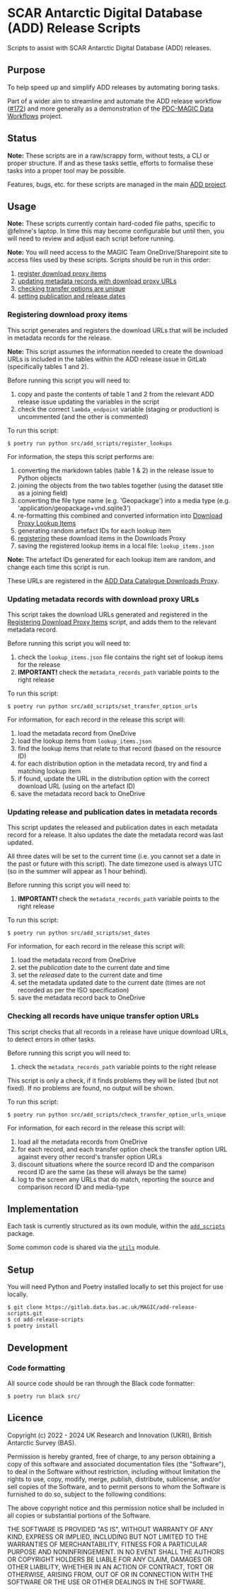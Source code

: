 # SCAR Antarctic Digital Database (ADD) Release Scripts

Scripts to assist with SCAR Antarctic Digital Database (ADD) releases.

## Purpose

To help speed up and simplify ADD releases by automating boring tasks.

Part of a wider aim to streamline and automate the ADD release workflow 
([#172](https://gitlab.data.bas.ac.uk/MAGIC/add/-/issues/172)) and more generally as a demonstration of the 
[PDC-MAGIC Data Workflows](https://gist.github.com/felnne/57b64396426bfe2ca641a91d7cf9e597) project.

## Status

**Note:** These scripts are in a raw/scrappy form, without tests, a CLI or proper structure. If and as these tasks 
settle, efforts to formalise these tasks into a proper tool may be possible.

Features, bugs, etc. for these scripts are managed in the main [ADD project](https://gitlab.data.bas.ac.uk/MAGIC/add).

## Usage

**Note:** These scripts currently contain hard-coded file paths, specific to @felnne's laptop. In time this may become 
configurable but until then, you will need to review and adjust each script before running.

**Note:** You will need access to the MAGIC Team OneDrive/Sharepoint site to access files used by these scripts.
Scripts should be run in this order:

1. [register download proxy items](#registering-download-proxy-items)
1. [updating metadata records with download proxy URLs](#updating-metadata-records-with-download-proxy-urls)
1. [checking transfer options are unique](#checking-all-records-have-unique-transfer-option-urls)
1. [setting publication and release dates](#updating-release-and-publication-dates-in-metadata-records)

### Registering download proxy items

This script generates and registers the download URLs that will be included in metadata records for the release.

**Note:** This script assumes the information needed to create the download URLs is included in the tables within the 
ADD release issue in GitLab (specifically tables 1 and 2).

Before running this script you will need to:

1. copy and paste the contents of table 1 and 2 from the relevant ADD release issue updating the variables in the script
2. check the correct `lambda_endpoint` variable (staging or production) is uncommented (and the other is commented)

To run this script:

```
$ poetry run python src/add_scripts/register_lookups
```

For information, the steps this script performs are:

1. converting the markdown tables (table 1 & 2) in the release issue to Python objects
2. joining the objects from the two tables together (using the dataset title as a joining field)
3. converting the file type name (e.g. 'Geopackage') into a media type (e.g. 'application/geopackage+vnd.sqlite3')
4. re-formatting this combined and converted information into 
   [Download Proxy Lookup Items](https://gitlab.data.bas.ac.uk/MAGIC/add-metadata-toolbox/-/blob/main/README.md#downloads-proxy-artefacts-lookup-schema)
5. generating random artefact IDs for each lookup item
6. [registering](https://gitlab.data.bas.ac.uk/MAGIC/add-metadata-toolbox/-/blob/main/README.md#registering-downloads-proxy-artefacts-lookup-items) 
   these download items in the Downloads Proxy
7. saving the registered lookup items in a local file: `lookup_items.json`

**Note:** The artefact IDs generated for each lookup item are random, and change each time this script is run.

These URLs are registered in the 
[ADD Data Catalogue Downloads Proxy](https://gitlab.data.bas.ac.uk/MAGIC/add-metadata-toolbox/-/blob/main/README.md#user-content-downloads-proxy).

### Updating metadata records with download proxy URLs

This script takes the download URLs generated and registered in the 
[Registering Download Proxy Items](#registering-download-proxy-items) script, and adds them to the relevant metadata 
record.

Before running this script you will need to:

1. check the `lookup_items.json` file contains the right set of lookup items for the release
2. **IMPORTANT!** check the `metadata_records_path` variable points to the right release

To run this script:

```
$ poetry run python src/add_scripts/set_transfer_option_urls
```

For information, for each record in the release this script will:

1. load the metadata record from OneDrive
2. load the lookup items from `lookup_items.json`
3. find the lookup items that relate to that record (based on the resource ID)
4. for each distribution option in the metadata record, try and find a matching lookup item
5. if found, update the URL in the distribution option with the correct download URL (using on the artefact ID)
6. save the metadata record back to OneDrive

### Updating release and publication dates in metadata records

This script updates the released and publication dates in each metadata record for a release. It also updates the 
date the metadata record was last updated.

All three dates will be set to the current time (i.e. you cannot set a date in the past or future with this script). 
The date timezone used is always UTC (so in the summer will appear as 1 hour behind).

Before running this script you will need to:

1. **IMPORTANT!** check the `metadata_records_path` variable points to the right release

To run this script:

```
$ poetry run python src/add_scripts/set_dates
```

For information, for each record in the release this script will:

1. load the metadata record from OneDrive
2. set the *publication* date to the current date and time
3. set the *released* date to the current date and time
4. set the metadata updated date to the current date (times are not recorded as per the ISO specification)
5. save the metadata record back to OneDrive

### Checking all records have unique transfer option URLs

This script checks that all records in a release have unique download URLs, to detect errors in other tasks.

Before running this script you will need to:

1. check the `metadata_records_path` variable points to the right release

This script is only a check, if it finds problems they will be listed (but not fixed). If no problems are found, no 
output will be shown.

To run this script:

```
$ poetry run python src/add_scripts/check_transfer_option_urls_unique
```

For information, for each record in the release this script will:

1. load all the metadata records from OneDrive
2. for each record, and each transfer option check the transfer option URL against every other record's transfer 
   option URLs
3. discount situations where the source record ID and the comparison record ID are the same (as these will always be 
   the same)
4. log to the screen any URLs that do match, reporting the source and comparison record ID and media-type

## Implementation

Each task is currently structured as its own module, within the [`add_scripts`](src/add_scripts) package.

Some common code is shared via the [`utils`](src/add_scripts/utils.py) module.

## Setup

You will need Python and Poetry installed locally to set this project for use locally.

```
$ git clone https://gitlab.data.bas.ac.uk/MAGIC/add-release-scripts.git
$ cd add-release-scripts
$ poetry install
```

## Development

### Code formatting

All source code should be ran through the Black code formatter:

```
$ poetry run black src/
```

## Licence

Copyright (c) 2022 - 2024 UK Research and Innovation (UKRI), British Antarctic Survey (BAS).

Permission is hereby granted, free of charge, to any person obtaining a copy
of this software and associated documentation files (the "Software"), to deal
in the Software without restriction, including without limitation the rights
to use, copy, modify, merge, publish, distribute, sublicense, and/or sell
copies of the Software, and to permit persons to whom the Software is
furnished to do so, subject to the following conditions:

The above copyright notice and this permission notice shall be included in all
copies or substantial portions of the Software.

THE SOFTWARE IS PROVIDED "AS IS", WITHOUT WARRANTY OF ANY KIND, EXPRESS OR
IMPLIED, INCLUDING BUT NOT LIMITED TO THE WARRANTIES OF MERCHANTABILITY,
FITNESS FOR A PARTICULAR PURPOSE AND NONINFRINGEMENT. IN NO EVENT SHALL THE
AUTHORS OR COPYRIGHT HOLDERS BE LIABLE FOR ANY CLAIM, DAMAGES OR OTHER
LIABILITY, WHETHER IN AN ACTION OF CONTRACT, TORT OR OTHERWISE, ARISING FROM,
OUT OF OR IN CONNECTION WITH THE SOFTWARE OR THE USE OR OTHER DEALINGS IN THE
SOFTWARE.
